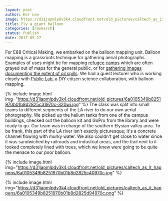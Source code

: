 ```yaml
---
layout: post
author: Ker Lee
image: https://d31japmlpdv3k4.cloudfront.net/old_pictures/caltech_as_it_happens/6a0105349b8251970b01b8d2825c2d970c.jpg
title: Fly a giant balloon
categories: [research]
status: Publish
date: 2017-05-27
---
```



For E88 Critical Making, we embarked on the balloon mapping unit. Balloon mapping is a grassroots technique for gathering aerial photographs. Examples of uses might be for mapping <a href="https://www.aljazeera.com/news/2016/10/palestinians-craft-aerial-map-refugee-camp-161023094242938.html">refugee camps</a> which are often grayed out of maps for the general public, or for <a href="https://www.cnn.com/2010/TECH/05/06/crowdsource.gulf.oil/index.html">gathering images documenting the extent of oil spills</a>. We had a guest lecturer who is working closely with <a href="https://publiclab.org">Public Lab</a>, a DIY citizen science collaboration, with balloon mapping.


{% include image.html img="https://d31japmlpdv3k4.cloudfront.net/old_pictures/6a0105349b8251970b01b8d2825c31970c-320wi.jpg" %}
The class was split into small teams to different segments of the LA river to do our own aerial photography. We picked up the helium tanks from one of the campus buildings, checked out the balloon kit and GoPro from the library and were ready to go. Our team was in charge of the southern Elysian valley area. To be frank, this part of the LA river isn't exactly picturesque; it's a concrete channel flowing with murky water. We also couldn't get close to water since it was sandwiched by railroads and industrial areas, and the trail next to it looked completely lined with trees, which we knew were going to be quite the menace to our poor balloon.


{% include image.html img="https://d31japmlpdv3k4.cloudfront.net/old_pictures/caltech_as_it_happens/6a0105349b8251970b01b8d2825c40970c.jpg" %}


{% include image.html img="https://d31japmlpdv3k4.cloudfront.net/old_pictures/caltech_as_it_happens/6a0105349b8251970b01b8d2825d94970c.png" %}
